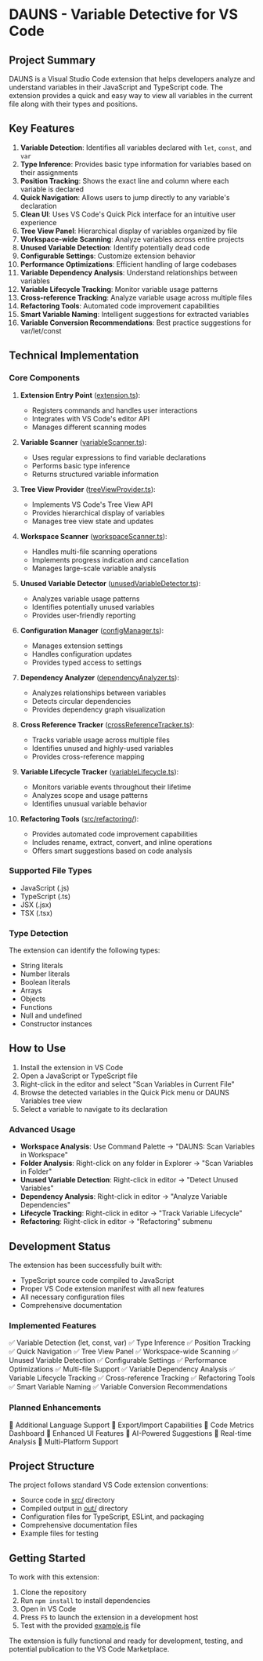 # DAUNS - Variable Detective for VS Code

## Project Summary

DAUNS is a Visual Studio Code extension that helps developers analyze and understand variables in their JavaScript and TypeScript code. The extension provides a quick and easy way to view all variables in the current file along with their types and positions.

## Key Features

1. **Variable Detection**: Identifies all variables declared with `let`, `const`, and `var`
2. **Type Inference**: Provides basic type information for variables based on their assignments
3. **Position Tracking**: Shows the exact line and column where each variable is declared
4. **Quick Navigation**: Allows users to jump directly to any variable's declaration
5. **Clean UI**: Uses VS Code's Quick Pick interface for an intuitive user experience
6. **Tree View Panel**: Hierarchical display of variables organized by file
7. **Workspace-wide Scanning**: Analyze variables across entire projects
8. **Unused Variable Detection**: Identify potentially dead code
9. **Configurable Settings**: Customize extension behavior
10. **Performance Optimizations**: Efficient handling of large codebases
11. **Variable Dependency Analysis**: Understand relationships between variables
12. **Variable Lifecycle Tracking**: Monitor variable usage patterns
13. **Cross-reference Tracking**: Analyze variable usage across multiple files
14. **Refactoring Tools**: Automated code improvement capabilities
15. **Smart Variable Naming**: Intelligent suggestions for extracted variables
16. **Variable Conversion Recommendations**: Best practice suggestions for var/let/const

## Technical Implementation

### Core Components

1. **Extension Entry Point** ([extension.ts](file:///D:/DAUNS/src/extension.ts)):

   - Registers commands and handles user interactions
   - Integrates with VS Code's editor API
   - Manages different scanning modes

2. **Variable Scanner** ([variableScanner.ts](file:///D:/DAUNS/src/variableScanner.ts)):

   - Uses regular expressions to find variable declarations
   - Performs basic type inference
   - Returns structured variable information

3. **Tree View Provider** ([treeViewProvider.ts](file:///D:/DAUNS/src/treeViewProvider.ts)):

   - Implements VS Code's Tree View API
   - Provides hierarchical display of variables
   - Manages tree view state and updates

4. **Workspace Scanner** ([workspaceScanner.ts](file:///D:/DAUNS/src/workspaceScanner.ts)):

   - Handles multi-file scanning operations
   - Implements progress indication and cancellation
   - Manages large-scale variable analysis

5. **Unused Variable Detector** ([unusedVariableDetector.ts](file:///D:/DAUNS/src/unusedVariableDetector.ts)):

   - Analyzes variable usage patterns
   - Identifies potentially unused variables
   - Provides user-friendly reporting

6. **Configuration Manager** ([configManager.ts](file:///D:/DAUNS/src/configManager.ts)):

   - Manages extension settings
   - Handles configuration updates
   - Provides typed access to settings

7. **Dependency Analyzer** ([dependencyAnalyzer.ts](file:///D:/DAUNS/src/dependencyAnalyzer.ts)):

   - Analyzes relationships between variables
   - Detects circular dependencies
   - Provides dependency graph visualization

8. **Cross Reference Tracker** ([crossReferenceTracker.ts](file:///D:/DAUNS/src/crossReferenceTracker.ts)):

   - Tracks variable usage across multiple files
   - Identifies unused and highly-used variables
   - Provides cross-reference mapping

9. **Variable Lifecycle Tracker** ([variableLifecycle.ts](file:///D:/DAUNS/src/variableLifecycle.ts)):

   - Monitors variable events throughout their lifetime
   - Analyzes scope and usage patterns
   - Identifies unusual variable behavior

10. **Refactoring Tools** ([src/refactoring/](file:///D:/DAUNS/src/refactoring/)):
    - Provides automated code improvement capabilities
    - Includes rename, extract, convert, and inline operations
    - Offers smart suggestions based on code analysis

### Supported File Types

- JavaScript (.js)
- TypeScript (.ts)
- JSX (.jsx)
- TSX (.tsx)

### Type Detection

The extension can identify the following types:

- String literals
- Number literals
- Boolean literals
- Arrays
- Objects
- Functions
- Null and undefined
- Constructor instances

## How to Use

1. Install the extension in VS Code
2. Open a JavaScript or TypeScript file
3. Right-click in the editor and select "Scan Variables in Current File"
4. Browse the detected variables in the Quick Pick menu or DAUNS Variables tree view
5. Select a variable to navigate to its declaration

### Advanced Usage

- **Workspace Analysis**: Use Command Palette → "DAUNS: Scan Variables in Workspace"
- **Folder Analysis**: Right-click on any folder in Explorer → "Scan Variables in Folder"
- **Unused Variable Detection**: Right-click in editor → "Detect Unused Variables"
- **Dependency Analysis**: Right-click in editor → "Analyze Variable Dependencies"
- **Lifecycle Tracking**: Right-click in editor → "Track Variable Lifecycle"
- **Refactoring**: Right-click in editor → "Refactoring" submenu

## Development Status

The extension has been successfully built with:

- TypeScript source code compiled to JavaScript
- Proper VS Code extension manifest with all new features
- All necessary configuration files
- Comprehensive documentation

### Implemented Features

✅ Variable Detection (let, const, var)
✅ Type Inference
✅ Position Tracking
✅ Quick Navigation
✅ Tree View Panel
✅ Workspace-wide Scanning
✅ Unused Variable Detection
✅ Configurable Settings
✅ Performance Optimizations
✅ Multi-file Support
✅ Variable Dependency Analysis
✅ Variable Lifecycle Tracking
✅ Cross-reference Tracking
✅ Refactoring Tools
✅ Smart Variable Naming
✅ Variable Conversion Recommendations

### Planned Enhancements

🔲 Additional Language Support
🔲 Export/Import Capabilities
🔲 Code Metrics Dashboard
🔲 Enhanced UI Features
🔲 AI-Powered Suggestions
🔲 Real-time Analysis
🔲 Multi-Platform Support

## Project Structure

The project follows standard VS Code extension conventions:

- Source code in [src/](file:///D:/DAUNS/src) directory
- Compiled output in [out/](file:///D:/DAUNS/out) directory
- Configuration files for TypeScript, ESLint, and packaging
- Comprehensive documentation files
- Example files for testing

## Getting Started

To work with this extension:

1. Clone the repository
2. Run `npm install` to install dependencies
3. Open in VS Code
4. Press `F5` to launch the extension in a development host
5. Test with the provided [example.js](file:///D:/DAUNS/example.js) file

The extension is fully functional and ready for development, testing, and potential publication to the VS Code Marketplace.
